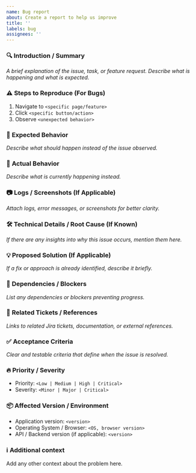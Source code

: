 ```yaml
---
name: Bug report
about: Create a report to help us improve
title: ''
labels: bug
assignees: ''
---
```


### 🔍 **Introduction / Summary**  
_A brief explanation of the issue, task, or feature request. Describe what is happening and what is expected._  

### ⚠️ **Steps to Reproduce (For Bugs)**  
1. Navigate to `<specific page/feature>`  
2. Click `<specific button/action>`  
3. Observe `<unexpected behavior>`  

### 🎯 **Expected Behavior**  
_Describe what should happen instead of the issue observed._  

### 🐛 **Actual Behavior**  
_Describe what is currently happening instead._  

### 📷 **Logs / Screenshots (If Applicable)**  
_Attach logs, error messages, or screenshots for better clarity._  

### 🛠️ **Technical Details / Root Cause (If Known)**  
_If there are any insights into why this issue occurs, mention them here._  

### 💡 **Proposed Solution (If Applicable)**  
_If a fix or approach is already identified, describe it briefly._  

### 🔗 **Dependencies / Blockers**  
_List any dependencies or blockers preventing progress._  

### 📌 **Related Tickets / References**  
_Links to related Jira tickets, documentation, or external references._  

### ✅ **Acceptance Criteria**  
_Clear and testable criteria that define when the issue is resolved._  

### 🔥 **Priority / Severity**  
- Priority: `<Low | Medium | High | Critical>`  
- Severity: `<Minor | Major | Critical>`  

### 📦 **Affected Version / Environment**  
- Application version: `<version>`  
- Operating System / Browser: `<OS, browser version>`  
- API / Backend version (if applicable): `<version>`  

### ℹ️ **Additional context**
Add any other context about the problem here.
